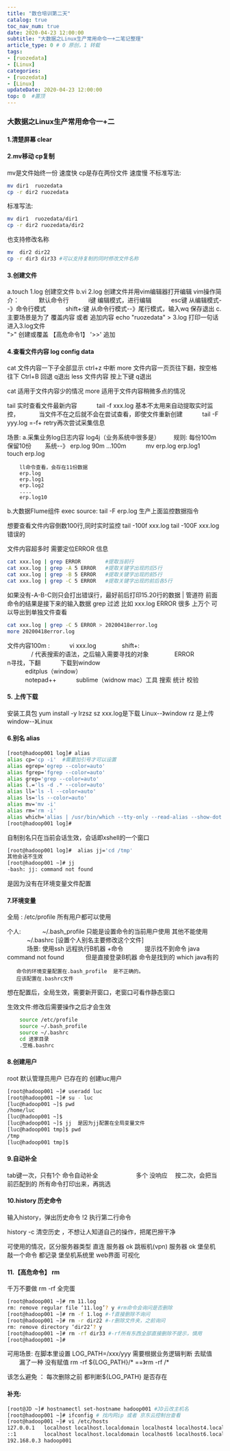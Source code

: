 ```yaml
---
title: "数仓培训第二天"
catalog: true
toc_nav_num: true
date: 2020-04-23 12:00:00
subtitle: "大数据之Linux生产常用命令一+二笔记整理"
article_type: 0 # 0 原创，1 转载
tags:
- [ruozedata]
- [Linux]
categories:
- [ruozedata]
- [Linux]
updateDate: 2020-04-23 12:00:00
top: 0  #置顶
---
```


### 大数据之Linux生产常用命令一+二
#### 1.清楚屏幕 clear
#### 2.mv移动  cp复制
mv是文件始终一份  速度快
cp是存在两份文件  速度慢
不标准写法:
```bash
mv dir1  ruozedata
cp -r dir2 ruozedata
```
标准写法:
```bash
mv dir1  ruozedata/dir1
cp -r dir2 ruozedata/dir2
```
也支持修改名称
```bash
mv  dir2 dir22
cp -r dir3 dir33 #可以支持复制的同时修改文件名称
```
#### 3.创建文件 
a.touch 1.log  创建空文件
b.vi    2.log  创建文件并用vim编辑器打开编辑
vim操作简介：
&emsp;&emsp;&emsp;默认命令行
&emsp;&emsp;&emsp;i键 编辑模式，进行编辑
&emsp;&emsp;&emsp;esc键 从编辑模式--》命令行模式
&emsp;&emsp;&emsp;shift+:键 从命令行模式--》尾行模式，输入wq 保存退出
c.主要场景是为了  覆盖内容 或者 追加内容 
echo "ruozedata" > 3.log
打印一句话进入3.log文件       
">" 创建或覆盖    【高危命令1】
'>>' 追加
#### 4.查看文件内容 log config data 
cat  文件内容一下子全部显示  ctrl+z 中断
more 文件内容一页页往下翻，按空格往下  Ctrl+B 回退 q退出
less 文件内容 按上下键   q退出

cat   适用于文件内容少的情况
more  适用于文件内容稍微多点的情况

tail 实时查看文件最新内容
&emsp;&emsp;&emsp;tail -f xxx.log  基本不太用来自动提取实时监控，
&emsp;&emsp;&emsp;当文件不在之后就不会在尝试查看，即使文件重新创建
&emsp;&emsp;&emsp;tail -F yyy.log   =-f+ retry再次尝试采集信息

场景: 
a.采集业务log日志内容   log4j（业务系统中很多是）
&emsp;&emsp;规则: 每份100m 保留10份
&emsp;&emsp;系统--》 erp.log 90m ...100m
&emsp;&emsp;&emsp;mv erp.log  erp.log1
&emsp;&emsp;&emsp;touch erp.log

	    ll命令查看，会存在11份数据
	    erp.log 
	    erp.log1
	    erp.log2
	    ....
	    erp.log10


             
b.大数据Flume组件 exec source:  tail -F erp.log 生产上面监控数据指令

想要查看文件内容倒数100行,同时实时监控
tail -100f   xxx.log
tail -100F   xxx.log  错误的 

文件内容超多时  需要定位ERROR 信息
```bash
cat xxx.log | grep ERROR        #提取当前行
cat xxx.log | grep -A 5 ERROR   #提取关键字出现的后5行
cat xxx.log | grep -B 5 ERROR   #提取关键字出现的前5行
cat xxx.log | grep -C 5 ERROR   #提取关键字出现的前后各5行
```

如果没有-A-B-C则只会打出错误行，最好前后打印15.20行的数据
| 管道符   前面命令的结果是接下来的输入数据
grep 过滤
比如 xxx.log ERROR 很多  上万个 可以导出到单独文件查看
```bash
cat xxx.log | grep -C 5 ERROR > 20200418error.log
more 20200418error.log  
```
文件内容100m   :
&emsp;&emsp;&emsp;vi xxx.log
		&emsp;&emsp;&emsp;&emsp;shift+:  
		&emsp;&emsp;&emsp;&emsp;/       代表搜索的语法，之后输入需要寻找的对象
		&emsp;&emsp;&emsp;&emsp;ERROR
		&emsp;&emsp;&emsp;&emsp;n寻找，下翻
&emsp;&emsp;&emsp;下载到window  
&emsp;&emsp;&emsp;editplus（window）  
&emsp;&emsp;&emsp;notepad++ 
&emsp;&emsp;&emsp;sublime（widnow  mac）工具 搜索  统计 校验  
#### 5. 上传下载
安装工具包 yum install -y lrzsz
sz xxx.log是下载 Linux--》window
rz 是上传   window--》Linux
#### 6.别名 alias
```bash
[root@hadoop001 log]# alias
alias cp='cp -i'  #需要加引号才可以设置
alias egrep='egrep --color=auto'
alias fgrep='fgrep --color=auto'
alias grep='grep --color=auto'
alias l.='ls -d .* --color=auto'
alias ll='ls -l --color=auto'
alias ls='ls --color=auto'
alias mv='mv -i'
alias rm='rm -i'
alias which='alias | /usr/bin/which --tty-only --read-alias --show-dot --show-tilde'
[root@hadoop001 log]# 
```
自制别名只在当前会话生效，会话即xshell的一个窗口
```bash
[root@hadoop001 log]#  alias jj='cd /tmp'
其他会话不生效
[root@hadoop001 ~]# jj
-bash: jj: command not found
```
是因为没有在环境变量文件配置 

#### 7.环境变量
全局 : /etc/profile    所有用户都可以使用  

个人: 
&emsp;&emsp;&emsp; ~/.bash_profile   只能是设置命令的当前用户使用  其他不能使用
&emsp;&emsp;&emsp; ~/.bashrc [设置个人别名主要修改这个文件]      
&emsp;&emsp;&emsp; 场景: 使用ssh 远程执行B机器 +命令
&emsp;&emsp;&emsp; 提示找不到命令    java command not found 
&emsp;&emsp;&emsp; 但是直接登录B机器 命令是找到的   which java有的 

       命令的环境变量配置在.bash_profile  是不正确的。
       应该配置在.bashrc文件


想在配置后，全局生效，需要新开窗口，老窗口可看作静态窗口

生效文件:修改后需要操作之后才会生效
```bash
    source /etc/profile
    source ~/.bash_profile
    source ~/.bashrc
    cd 进家目录
    .空格.bashrc  
```
#### 8.创建用户
root 默认管理员用户 已存在的 
创建luc用户
```bash
[root@hadoop001 ~]# useradd luc
[root@hadoop001 ~]# su - luc
[luc@hadoop001 ~]$ pwd
/home/luc
[luc@hadoop001 ~]$ 
[luc@hadoop001 ~]$ jj  是因为jj配置在全局变量文件 
[luc@hadoop001 tmp]$ pwd
/tmp
[luc@hadoop001 tmp]$ 
```
#### 9.自动补全  
tab键一次，只有1个 命令自动补全
&emsp;&emsp;&emsp;&emsp;&emsp;&emsp;多个  没响应
&emsp;按二次，会把当前匹配到的 所有命令打印出来，再挑选
#### 10.history 历史命令
输入history，弹出历史命令
!2  执行第二行命令 

history -c 清空历史 ，不想让人知道自己的操作，把尾巴擦干净

可使用的情况，区分服务器类型
直连 服务器           ok
跳板机(vpn)  服务器   ok
堡垒机  敲一个命令 都记录  堡垒机系统里   web界面 可视化
#### 11.【高危命令】 rm
千万不要做 rm -rf  全完蛋
```bash
[root@hadoop001 ~]# rm 11.log
rm: remove regular file ‘11.log’? y #rm命令会询问是否删除
[root@hadoop001 ~]# rm -f 1.log #-f直接删除不询问
[root@hadoop001 ~]# rm -r dir22 #-r删除文件夹，之前询问
rm: remove directory ‘dir22’? y
[root@hadoop001 ~]# rm -rf dir33 #-rf所有东西全部直接删除不提示，慎用
[root@hadoop001 ~]# 
```

可用场景:
在脚本里设置
LOG_PATH=/xxx/yyy
需要根据业务逻辑判断 去赋值
&emsp;&emsp;漏了一种  没有赋值
rm -rf ${LOG_PATH}/*  ==》rm -rf /*

该怎么避免 ：
每次删除之前 都判断${LOG_PATH} 是否存在 

#### 补充:
```bash
[root@JD ~]# hostnamectl set-hostname hadoop001 #JD云改主机名
[root@hadoop001 ~]# ifconfig # 找内网ip 或者 京东云控制台查看  
[root@hadoop001 ~]# vi /etc/hosts
127.0.0.1   localhost localhost.localdomain localhost4 localhost4.localdomain4
::1         localhost localhost.localdomain localhost6 localhost6.localdomain6
192.168.0.3 hadoop001
```